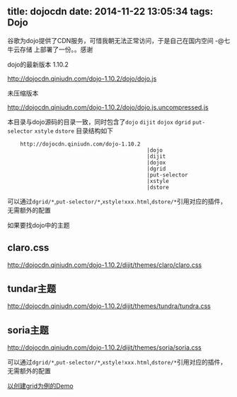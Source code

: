 title: dojocdn
date: 2014-11-22 13:05:34
tags: Dojo
---

谷歌为dojo提供了CDN服务，可惜我朝无法正常访问，于是自己在国内空间 -@七牛云存储 上部署了一份。。感谢

dojo的最新版本 1.10.2

<http://dojocdn.qiniudn.com/dojo-1.10.2/dojo/dojo.js>

未压缩版本

<http://dojocdn.qiniudn.com/dojo-1.10.2/dojo/dojo.js.uncompressed.js>


本目录与dojo源码的目录一致，同时包含了`dojo` `dijit` `dojox` `dgrid` `put-selector` `xstyle` `dstore` 目录结构如下

		http://dojocdn.qiniudn.com/dojo-1.10.2
												|dojo
												|dijit
												|dojox
												|dgrid
												|put-selector
												|xstyle
												|dstore

可以通过`dgrid/*`,`put-selector/*`,`xstyle!xxx.html`,`dstore/*`引用对应的插件，无需额外的配置

如果要找dojo中的主题

## claro.css

<http://dojocdn.qiniudn.com/dojo-1.10.2/dijit/themes/claro/claro.css>

## tundar主题

<http://dojocdn.qiniudn.com/dojo-1.10.2/dijit/themes/tundra/tundra.css>

## soria主题
http://dojocdn.qiniudn.com/dojo-1.10.2/dijit/themes/soria/soria.css

可以通过`dgrid/*`,`put-selector/*`,`xstyle!xxx.html`,`dstore/*`引用对应的插件，无需额外的配置

[以创建grid为例的Demo](http://jsbin.com/gogezu/2/edit?html,js,output)